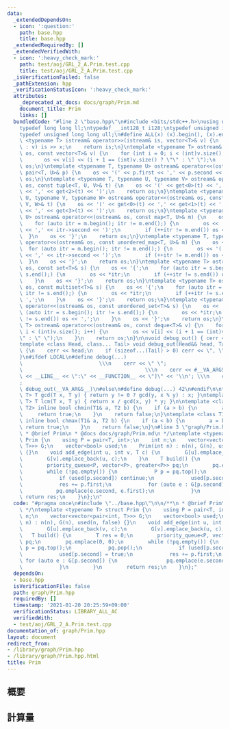 ```yaml
---
data:
  _extendedDependsOn:
  - icon: ':question:'
    path: base.hpp
    title: base.hpp
  _extendedRequiredBy: []
  _extendedVerifiedWith:
  - icon: ':heavy_check_mark:'
    path: test/aoj/GRL_2_A.Prim.test.cpp
    title: test/aoj/GRL_2_A.Prim.test.cpp
  _isVerificationFailed: false
  _pathExtension: hpp
  _verificationStatusIcon: ':heavy_check_mark:'
  attributes:
    _deprecated_at_docs: docs/graph/Prim.md
    document_title: Prim
    links: []
  bundledCode: "#line 2 \"base.hpp\"\n#include <bits/stdc++.h>\nusing namespace std;\n\
    typedef long long ll;\ntypedef __int128_t i128;\ntypedef unsigned int uint;\n\
    typedef unsigned long long ull;\n#define ALL(x) (x).begin(), (x).end()\n\ntemplate\
    \ <typename T> istream& operator>>(istream& is, vector<T>& v) {\n    for (T& x\
    \ : v) is >> x;\n    return is;\n}\ntemplate <typename T> ostream& operator<<(ostream&\
    \ os, const vector<T>& v) {\n    for (int i = 0; i < (int)v.size(); i++) {\n \
    \       os << v[i] << (i + 1 == (int)v.size() ? \"\" : \" \");\n    }\n    return\
    \ os;\n}\ntemplate <typename T, typename U> ostream& operator<<(ostream& os, const\
    \ pair<T, U>& p) {\n    os << '(' << p.first << ',' << p.second << ')';\n    return\
    \ os;\n}\ntemplate <typename T, typename U, typename V> ostream& operator<<(ostream&\
    \ os, const tuple<T, U, V>& t) {\n    os << '(' << get<0>(t) << ',' << get<1>(t)\
    \ << ',' << get<2>(t) << ')';\n    return os;\n}\ntemplate <typename T, typename\
    \ U, typename V, typename W> ostream& operator<<(ostream& os, const tuple<T, U,\
    \ V, W>& t) {\n    os << '(' << get<0>(t) << ',' << get<1>(t) << ',' << get<2>(t)\
    \ << ',' << get<3>(t) << ')';\n    return os;\n}\ntemplate <typename T, typename\
    \ U> ostream& operator<<(ostream& os, const map<T, U>& m) {\n    os << '{';\n\
    \    for (auto itr = m.begin(); itr != m.end();) {\n        os << '(' << itr->first\
    \ << ',' << itr->second << ')';\n        if (++itr != m.end()) os << ',';\n  \
    \  }\n    os << '}';\n    return os;\n}\ntemplate <typename T, typename U> ostream&\
    \ operator<<(ostream& os, const unordered_map<T, U>& m) {\n    os << '{';\n  \
    \  for (auto itr = m.begin(); itr != m.end();) {\n        os << '(' << itr->first\
    \ << ',' << itr->second << ')';\n        if (++itr != m.end()) os << ',';\n  \
    \  }\n    os << '}';\n    return os;\n}\ntemplate <typename T> ostream& operator<<(ostream&\
    \ os, const set<T>& s) {\n    os << '{';\n    for (auto itr = s.begin(); itr !=\
    \ s.end();) {\n        os << *itr;\n        if (++itr != s.end()) os << ',';\n\
    \    }\n    os << '}';\n    return os;\n}\ntemplate <typename T> ostream& operator<<(ostream&\
    \ os, const multiset<T>& s) {\n    os << '{';\n    for (auto itr = s.begin();\
    \ itr != s.end();) {\n        os << *itr;\n        if (++itr != s.end()) os <<\
    \ ',';\n    }\n    os << '}';\n    return os;\n}\ntemplate <typename T> ostream&\
    \ operator<<(ostream& os, const unordered_set<T>& s) {\n    os << '{';\n    for\
    \ (auto itr = s.begin(); itr != s.end();) {\n        os << *itr;\n        if (++itr\
    \ != s.end()) os << ',';\n    }\n    os << '}';\n    return os;\n}\ntemplate <typename\
    \ T> ostream& operator<<(ostream& os, const deque<T>& v) {\n    for (int i = 0;\
    \ i < (int)v.size(); i++) {\n        os << v[i] << (i + 1 == (int)v.size() ? \"\
    \" : \" \");\n    }\n    return os;\n}\n\nvoid debug_out() { cerr << '\\n'; }\n\
    template <class Head, class... Tail> void debug_out(Head&& head, Tail&&... tail)\
    \ {\n    cerr << head;\n    if (sizeof...(Tail) > 0) cerr << \", \";\n    debug_out(move(tail)...);\n\
    }\n#ifdef LOCAL\n#define debug(...)                                          \
    \                         \\\n    cerr << \" \";                             \
    \                                        \\\n    cerr << #__VA_ARGS__ << \" :[\"\
    \ << __LINE__ << \":\" << __FUNCTION__ << \"]\" << '\\n'; \\\n    cerr << \" \"\
    ;                                                                     \\\n   \
    \ debug_out(__VA_ARGS__)\n#else\n#define debug(...) 42\n#endif\n\ntemplate <typename\
    \ T> T gcd(T x, T y) { return y != 0 ? gcd(y, x % y) : x; }\ntemplate <typename\
    \ T> T lcm(T x, T y) { return x / gcd(x, y) * y; }\n\ntemplate <class T1, class\
    \ T2> inline bool chmin(T1& a, T2 b) {\n    if (a > b) {\n        a = b;\n   \
    \     return true;\n    }\n    return false;\n}\ntemplate <class T1, class T2>\
    \ inline bool chmax(T1& a, T2 b) {\n    if (a < b) {\n        a = b;\n       \
    \ return true;\n    }\n    return false;\n}\n#line 3 \"graph/Prim.hpp\"\n\n/**\n\
    \ * @brief Prim\n * @docs docs/graph/Prim.md\n */\ntemplate <typename T> struct\
    \ Prim {\n    using P = pair<T, int>;\n    int n;\n    vector<vector<pair<int,\
    \ T>>> G;\n    vector<bool> used;\n    Prim(int n) : n(n), G(n), used(n, false)\
    \ {}\n    void add_edge(int u, int v, T c) {\n        G[u].emplace_back(v, c);\n\
    \        G[v].emplace_back(u, c);\n    }\n    T build() {\n        T res = 0;\n\
    \        priority_queue<P, vector<P>, greater<P>> pq;\n        pq.emplace(0, 0);\n\
    \        while (!pq.empty()) {\n            P p = pq.top();\n            pq.pop();\n\
    \            if (used[p.second]) continue;\n            used[p.second] = true;\n\
    \            res += p.first;\n            for (auto e : G[p.second]) {\n     \
    \           pq.emplace(e.second, e.first);\n            }\n        }\n       \
    \ return res;\n    }\n};\n"
  code: "#pragma once\n#include \"../base.hpp\"\n\n/**\n * @brief Prim\n * @docs docs/graph/Prim.md\n\
    \ */\ntemplate <typename T> struct Prim {\n    using P = pair<T, int>;\n    int\
    \ n;\n    vector<vector<pair<int, T>>> G;\n    vector<bool> used;\n    Prim(int\
    \ n) : n(n), G(n), used(n, false) {}\n    void add_edge(int u, int v, T c) {\n\
    \        G[u].emplace_back(v, c);\n        G[v].emplace_back(u, c);\n    }\n \
    \   T build() {\n        T res = 0;\n        priority_queue<P, vector<P>, greater<P>>\
    \ pq;\n        pq.emplace(0, 0);\n        while (!pq.empty()) {\n            P\
    \ p = pq.top();\n            pq.pop();\n            if (used[p.second]) continue;\n\
    \            used[p.second] = true;\n            res += p.first;\n           \
    \ for (auto e : G[p.second]) {\n                pq.emplace(e.second, e.first);\n\
    \            }\n        }\n        return res;\n    }\n};"
  dependsOn:
  - base.hpp
  isVerificationFile: false
  path: graph/Prim.hpp
  requiredBy: []
  timestamp: '2021-01-20 20:25:59+09:00'
  verificationStatus: LIBRARY_ALL_AC
  verifiedWith:
  - test/aoj/GRL_2_A.Prim.test.cpp
documentation_of: graph/Prim.hpp
layout: document
redirect_from:
- /library/graph/Prim.hpp
- /library/graph/Prim.hpp.html
title: Prim
---
```

## 概要

## 計算量